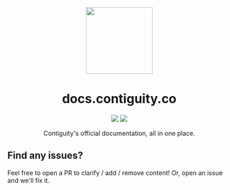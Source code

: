 <p align='center'><img src="https://contiguity.co/assets/icon-black.png" height="150px"/></p>
<h1 align='center'>docs.contiguity.co</h1>

<p align='center'>
    <img display="inline-block" src="https://img.shields.io/badge/Runs%20on-Pages-black?style=for-the-badge" />
    <img display="inline-block" src="https://img.shields.io/badge/Made%20with-Docsify-blue?style=for-the-badge" />
</p>
<p align='center'>Contiguity's official documentation, all in one place.</p>


## Find any issues?
Feel free to open a PR to clarify / add / remove content! Or, open an issue and we'll fix it.